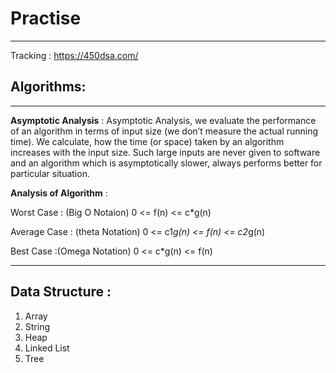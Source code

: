 # Practise 
----
Tracking : https://450dsa.com/

## Algorithms:
-----

**Asymptotic Analysis** :
Asymptotic Analysis, we evaluate the performance of an algorithm in terms of input size (we don’t measure the actual running time). We calculate, how the time (or space) taken by an algorithm increases with the input size.
Such large inputs are never given to software and an algorithm which is asymptotically slower, always performs better for particular situation.

**Analysis of Algorithm** :


Worst Case : (Big O Notaion) 0 <= f(n) <= c*g(n)

Average Case : (theta Notation) 0 <= c1*g(n) <= f(n) <= c2*g(n)

Best Case :(Omega Notation) 0 <= c*g(n) <= f(n) 

---

## Data Structure :
1. Array
2. String
3. Heap
4. Linked List
5. Tree
